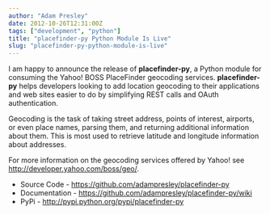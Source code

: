 ```yaml
---
author: "Adam Presley"
date: 2012-10-26T12:31:00Z
tags: ["development", "python"]
title: "placefinder-py Python Module Is Live"
slug: "placefinder-py-python-module-is-live"
---
```


I am happy to announce the release of **placefinder-py**, a Python
module for consuming the Yahoo! BOSS PlaceFinder geocoding services.
**placefinder-py** helps developers looking to add location geocoding to
their applications and web sites easier to do by simplifying REST calls
and OAuth authentication.

Geocoding is the task of taking street address, points of interest,
airports, or even place names, parsing them, and returning additional
information about them. This is most used to retrieve latitude and
longitude information about addresses.

For more information on the geocoding services offered by Yahoo! see
<http://developer.yahoo.com/boss/geo/>.

* Source Code - <https://github.com/adampresley/placefinder-py>
* Documentation - <https://github.com/adampresley/placefinder-py/wiki>
* PyPi - <http://pypi.python.org/pypi/placefinder-py>
